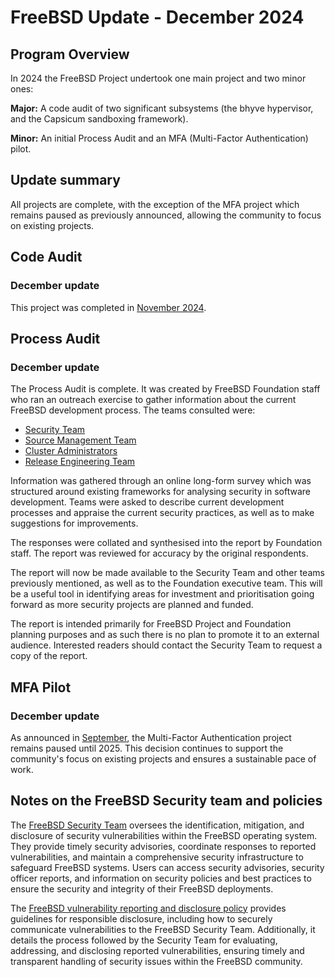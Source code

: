 # FreeBSD Update - December 2024

## Program Overview

In 2024 the FreeBSD Project undertook one main project and two minor ones:

**Major:** A code audit of two significant subsystems (the bhyve hypervisor, and the Capsicum sandboxing framework).

**Minor:** An initial Process Audit and an MFA (Multi-Factor Authentication) pilot.

## Update summary

All projects are complete, with the exception of the MFA project which remains paused as previously announced, allowing the community to focus on existing projects.

## Code Audit

### December update
This project was completed in [November 2024](update-2024-11.md).

## Process Audit

### December update

The Process Audit is complete. It was created by FreeBSD Foundation staff who ran an outreach exercise to gather information about the current FreeBSD development process. The teams consulted were: 

- [Security Team](https://www.freebsd.org/administration/#t-secteam) 
- [Source Management Team](https://www.freebsd.org/administration/#t-srcmgr) 
- [Cluster Administrators](https://www.freebsd.org/administration/#t-clusteradm)
- [Release Engineering Team](https://www.freebsd.org/administration/#t-re)  

Information was gathered through an online long-form survey which was structured around existing frameworks for analysing security in software development. Teams were asked to describe current development processes and appraise the current security practices, as well as to make suggestions for improvements. 

The responses were collated and synthesised into the report by Foundation staff. The report was reviewed for accuracy by the original respondents. 

The report will now be made available to the Security Team and other teams previously mentioned, as well as to the Foundation executive team. This will be a useful tool in identifying areas for investment and prioritisation going forward as more security projects are planned and funded.

The report is intended primarily for FreeBSD Project and Foundation planning purposes and as such there is no plan to promote it to an external audience. Interested readers should contact the Security Team to request a copy of the report. 

## MFA Pilot

### December update

As announced in [September](update-2024-09.md), the Multi-Factor Authentication project remains paused until 2025. This decision continues to support the community's focus on existing projects and ensures a sustainable pace of work. 

## Notes on the FreeBSD Security team and policies

The [FreeBSD Security Team](https://www.freebsd.org/administration/#t-secteam) oversees the identification, mitigation, and disclosure of security vulnerabilities within the FreeBSD operating system. They provide timely security advisories, coordinate responses to reported vulnerabilities, and maintain a comprehensive security infrastructure to safeguard FreeBSD systems. Users can access security advisories, security officer reports, and information on security policies and best practices to ensure the security and integrity of their FreeBSD deployments.

The [FreeBSD vulnerability reporting and disclosure policy](https://www.freebsd.org/security/reporting/) provides guidelines for responsible disclosure, including how to securely communicate vulnerabilities to the FreeBSD Security Team. Additionally, it details the process followed by the Security Team for evaluating, addressing, and disclosing reported vulnerabilities, ensuring timely and transparent handling of security issues within the FreeBSD community. 
